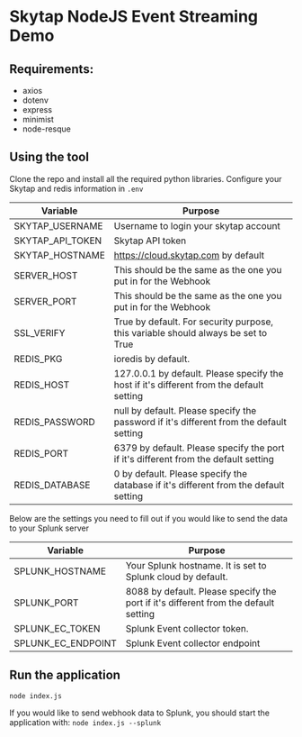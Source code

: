 # Skytap NodeJS Event Streaming Demo
## Requirements:
* axios
* dotenv
* express
* minimist
* node-resque

## Using the tool
Clone the repo and install all the required python libraries.
Configure your Skytap and redis information in `.env`

| Variable            | Purpose                                              |
|---------------------|------------------------------------------------------|
| SKYTAP_USERNAME     | Username to login your skytap account 				 |
| SKYTAP_API_TOKEN    | Skytap API token 	                                 |
| SKYTAP_HOSTNAME     | https://cloud.skytap.com by default              |
| SERVER_HOST         | This should be the same as the one you put in for the Webhook                           |
| SERVER_PORT         | This should be the same as the one you put in for the Webhook                           |
| SSL_VERIFY          | True by default. For security purpose, this variable should always be set to True       |
| REDIS_PKG           | ioredis by default.                          |
| REDIS_HOST          | 127.0.0.1 by default. Please specify the host if it's different from the default setting|
| REDIS_PASSWORD      | null by default. Please specify the password if it's different from the default setting |
| REDIS_PORT          | 6379 by default. Please specify the port if it's different from the default setting     |
| REDIS_DATABASE      | 0 by default. Please specify the database if it's different from the default setting    |


Below are the settings you need to fill out if you would like to send the data to your Splunk server

| Variable            | Purpose                                              |
|---------------------|------------------------------------------------------|
| SPLUNK_HOSTNAME     | Your Splunk hostname. It is set to Splunk cloud by default.                          |
| SPLUNK_PORT         | 8088 by default. Please specify the port if it's different from the default setting  |
| SPLUNK_EC_TOKEN     | Splunk Event collector token.                           |
| SPLUNK_EC_ENDPOINT  | Splunk Event collector endpoint                     |

## Run the application
```node index.js```

If you would like to send webhook data to Splunk, you should start the application with:
```node index.js --splunk```

